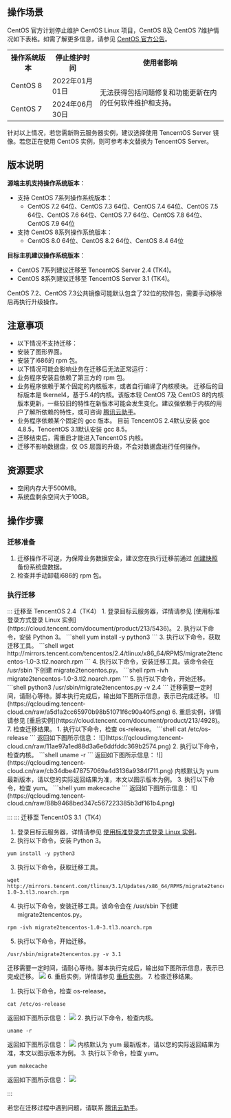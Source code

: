 ## 操作场景
CentOS 官方计划停止维护 CentOS Linux 项目，CentOS 8及 CentOS 7维护情况如下表格。如需了解更多信息，请参见 [CentOS 官方公告](https://blog.centos.org/2020/12/future-is-centos-stream/?spm=a2c4g.11174386.n2.3.348f4c07hk46v4)。
<table>
<tr>
<th>操作系统版本</th>
<th>停止维护时间</th>
<th>使用者影响</th>
</tr>
<tr>
<td>CentOS 8</td>
<td>2022年01月01日</td>
<td rowspan=2>无法获得包括问题修复和功能更新在内的任何软件维护和支持。</td>
</tr>
<tr>
<td>CentOS 7</td>
<td>2024年06月30日</td>
</tr>
</table>

针对以上情况，若您需新购云服务器实例，建议选择使用 TencentOS Server 镜像。若您正在使用 CentOS 实例，则可参考本文替换为 TencentOS Server。


## 版本说明
**源端主机支持操作系统版本**：
- 支持 CentOS 7系列操作系统版本：
  - CentOS 7.2 64位、CentOS 7.3 64位、CentOS 7.4 64位、CentOS 7.5 64位、CentOS 7.6 64位、CentOS 7.7 64位、CentOS 7.8 64位、CentOS 7.9 64位
- 支持 CentOS 8系列操作系统版本：
  - CentOS 8.0 64位、CentOS 8.2 64位、CentOS 8.4 64位

**目标主机建议操作系统版本**：
- CentOS 7系列建议迁移至 TencentOS Server 2.4 (TK4)。
- CentOS 8系列建议迁移至 TencentOS Server 3.1 (TK4)。

<dx-alert infotype="notice" title="">
CentOS 7.2、CentOS 7.3公共镜像可能默认包含了32位的软件包，需要手动移除后再执行升级操作。
</dx-alert>



## 注意事项
- 以下情况不支持迁移：
 - 安装了图形界面。
 - 安装了i686的 rpm 包。
- 以下情况可能会影响业务在迁移后无法正常运行：
 - 业务程序安装且依赖了第三方的 rpm 包。
 - 业务程序依赖于某个固定的内核版本，或者自行编译了内核模块。
迁移后的目标版本是 tkernel4，基于5.4的内核。该版本较 CentOS 7及 CentOS 8的内核版本更新，一些较旧的特性在新版本可能会发生变化。建议强依赖于内核的用户了解所依赖的特性，或可咨询 [腾讯云助手](https://cloud.tencent.com/product/tca)。
 - 业务程序依赖某个固定的 gcc 版本。
目前 TencentOS 2.4默认安装 gcc 4.8.5，TencentOS 3.1默认安装 gcc 8.5。
- 迁移结束后，需重启才能进入TencentOS 内核。
- 迁移不影响数据盘，仅 OS 层面的升级，不会对数据盘进行任何操作。

## 资源要求
-  空闲内存大于500MB。
- 系统盘剩余空间大于10GB。

## 操作步骤

### 迁移准备
1. 迁移操作不可逆，为保障业务数据安全，建议您在执行迁移前通过 [创建快照](https://cloud.tencent.com/document/product/362/5755) 备份系统盘数据。
2. 检查并手动卸载i686的 rpm 包。

### 执行迁移
<dx-tabs>
::: 迁移至 TencentOS 2.4（TK4）
1. 登录目标云服务器，详情请参见 [使用标准登录方式登录 Linux 实例](https://cloud.tencent.com/document/product/213/5436)。
2. 执行以下命令，安装 Python 3。
```shell
yum install -y python3
```
3. 执行以下命令，获取迁移工具。
```shell
wget http://mirrors.tencent.com/tencentos/2.4/tlinux/x86_64/RPMS/migrate2tencentos-1.0-3.tl2.noarch.rpm
```
4. 执行以下命令，安装迁移工具。该命令会在 /usr/sbin 下创建 migrate2tencentos.py。
```shell
rpm -ivh migrate2tencentos-1.0-3.tl2.noarch.rpm
```
5. 执行以下命令，开始迁移。
```shell
python3 /usr/sbin/migrate2tencentos.py -v 2.4
```
迁移需要一定时间，请耐心等待。脚本执行完成后，输出如下图所示信息，表示已完成迁移。
![](https://qcloudimg.tencent-cloud.cn/raw/a5d1a2cc65970b98b51071f6c90a40f5.png)
6. 重启实例，详情请参见 [重启实例](https://cloud.tencent.com/document/product/213/4928)。
7. 检查迁移结果。 
   1. 执行以下命令，检查 os-release。
```shell
cat /etc/os-release
```
返回如下图所示信息：
![](https://qcloudimg.tencent-cloud.cn/raw/11ae97a1ed88d3a6e6ddfddc369b2574.png)
   2. 执行以下命令，检查内核。
```shell
uname -r
```
返回如下图所示信息：
![](https://qcloudimg.tencent-cloud.cn/raw/cb34dbe478757069a4d3136a9384f711.png)
<dx-alert infotype="explain" title="">
内核默认为 yum 最新版本，请以您的实际返回结果为准，本文以图示版本为例。
</dx-alert>
  3. 执行以下命令，检查 yum。
```shell
yum makecache
```
返回如下图所示信息：
![](https://qcloudimg.tencent-cloud.cn/raw/88b9468bed347c567223385b3df161b4.png)


:::
::: 迁移至 TencentOS 3.1（TK4）
1. 登录目标云服务器，详情请参见 [使用标准登录方式登录 Linux 实例](https://cloud.tencent.com/document/product/213/5436)。
2. 执行以下命令，安装 Python 3。
```shell
yum install -y python3
```
3. 执行以下命令，获取迁移工具。
```shell
wget http://mirrors.tencent.com/tlinux/3.1/Updates/x86_64/RPMS/migrate2tencentos-1.0-3.tl3.noarch.rpm
```
4. 执行以下命令，安装迁移工具。该命令会在 /usr/sbin 下创建 migrate2tencentos.py。
```shell
rpm -ivh migrate2tencentos-1.0-3.tl3.noarch.rpm
```
5. 执行以下命令，开始迁移。
```shell
/usr/sbin/migrate2tencentos.py -v 3.1
```
迁移需要一定时间，请耐心等待。脚本执行完成后，输出如下图所示信息，表示已完成迁移。
![](https://qcloudimg.tencent-cloud.cn/raw/e272e5f6e5eba50a1e9bc74db536a592.png)
6. 重启实例，详情请参见 [重启实例](https://cloud.tencent.com/document/product/213/4928)。
7. 检查迁移结果。 
   1. 执行以下命令，检查 os-release。
```shell
cat /etc/os-release
```
返回如下图所示信息：
![](https://qcloudimg.tencent-cloud.cn/raw/eb7333c8badf5d7a4852a66084fcc190.png)
   2. 执行以下命令，检查内核。
```shell
uname -r
```
返回如下图所示信息：
![](https://qcloudimg.tencent-cloud.cn/raw/9bba4c6112c4bec1482d827ad02a39d6.png)
<dx-alert infotype="explain" title="">
内核默认为 yum 最新版本，请以您的实际返回结果为准，本文以图示版本为例。
</dx-alert>
  3. 执行以下命令，检查 yum。
```shell
yum makecache
```
返回如下图所示信息：
![](https://qcloudimg.tencent-cloud.cn/raw/83a6ec7fc69ab6bd26e9ff1cf0f443da.png)

:::
</dx-tabs>

若您在迁移过程中遇到问题，请联系 [腾讯云助手](https://cloud.tencent.com/product/tca)。

